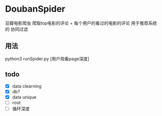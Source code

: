 # DoubanSpider
豆瓣电影爬虫 爬取top电影的评论 + 每个用户的看过的电影的评论  用于推荐系统的 协同过滤

## 用法 
python3 runSpider.py [用户观看page深度]

## todo
- [x] data clearning
- [x] db?
- [x] data unique
- [ ] root 
- [ ] 循环深度
